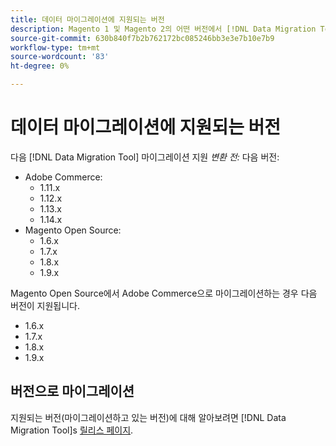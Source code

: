 ```yaml
---
title: 데이터 마이그레이션에 지원되는 버전
description: Magento 1 및 Magento 2의 어떤 버전에서 [!DNL Data Migration Tool] 을 지원합니다.
source-git-commit: 630b840f7b2b762172bc085246bb3e3e7b10e7b9
workflow-type: tm+mt
source-wordcount: '83'
ht-degree: 0%

---
```



# 데이터 마이그레이션에 지원되는 버전

다음 [!DNL Data Migration Tool] 마이그레이션 지원 _변환 전:_ 다음 버전:

* Adobe Commerce:
   * 1.11.x
   * 1.12.x
   * 1.13.x
   * 1.14.x
* Magento Open Source:
   * 1.6.x
   * 1.7.x
   * 1.8.x
   * 1.9.x

Magento Open Source에서 Adobe Commerce으로 마이그레이션하는 경우 다음 버전이 지원됩니다.

* 1.6.x
* 1.7.x
* 1.8.x
* 1.9.x

## 버전으로 마이그레이션

지원되는 버전(마이그레이션하고 있는 버전)에 대해 알아보려면 [!DNL Data Migration Tool]s [릴리스 페이지](https://github.com/magento/data-migration-tool/releases).
